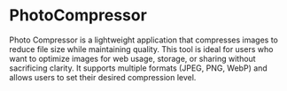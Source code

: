 # PhotoCompressor
Photo Compressor is a lightweight application that compresses images to reduce file size while maintaining quality. This tool is ideal for users who want to optimize images for web usage, storage, or sharing without sacrificing clarity. It supports multiple formats (JPEG, PNG, WebP) and allows users to set their desired compression level.
